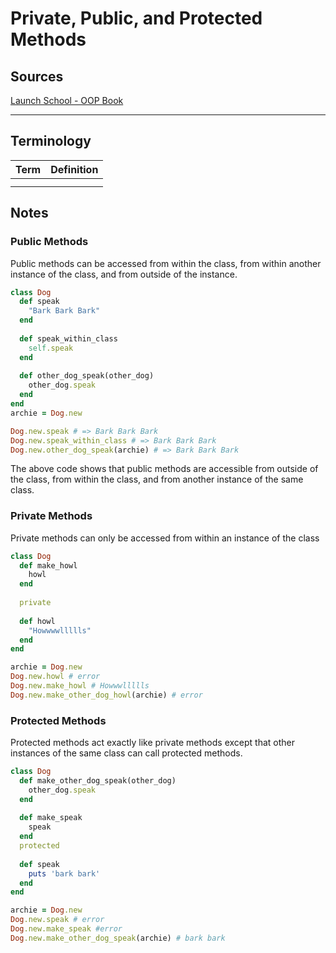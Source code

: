 # Private, Public, and Protected Methods

## Sources

[Launch School - OOP Book](https://launchschool.com/books/oo_ruby/read/the_object_model)

---

## Terminology

| Term | Definition |
| ---- | ---------- |
|      |            |
|      |            |

## Notes

### Public Methods

Public methods can be accessed from within the class, from within another instance of the class, and from outside of the instance.

```ruby
class Dog
  def speak
    "Bark Bark Bark"
  end
  
  def speak_within_class
    self.speak
  end
  
  def other_dog_speak(other_dog)
    other_dog.speak
  end
end
archie = Dog.new

Dog.new.speak # => Bark Bark Bark
Dog.new.speak_within_class # => Bark Bark Bark
Dog.new.other_dog_speak(archie) # => Bark Bark Bark
```

The above code shows that public methods are accessible from outside of the class, from within the class, and from another instance of the same class.



### Private Methods

Private methods can only be accessed from within an instance of the class

```ruby
class Dog
  def make_howl
    howl
  end
  
  private
  
  def howl
    "Howwwwllllls"
  end
end

archie = Dog.new
Dog.new.howl # error
Dog.new.make_howl # Howwwllllls
Dog.new.make_other_dog_howl(archie) # error
```



### Protected Methods

Protected methods act exactly like private methods except that other instances of the same class can call protected methods.

```ruby
class Dog
  def make_other_dog_speak(other_dog)
    other_dog.speak
  end
  
  def make_speak
    speak
  end
  protected
  
  def speak
    puts 'bark bark'
  end
end

archie = Dog.new
Dog.new.speak # error
Dog.new.make_speak #error
Dog.new.make_other_dog_speak(archie) # bark bark
```

